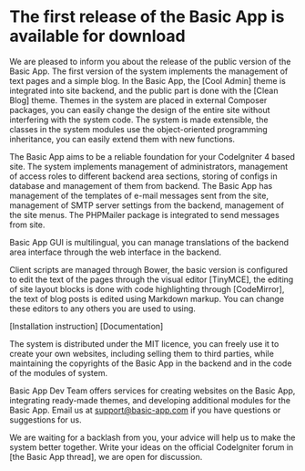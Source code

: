 The first release of the Basic App is available for download
============================================================

We are pleased to inform you about the release of the public version of the Basic App. The first version of the system implements the management of text pages and a simple blog. In the Basic App, the [Cool Admin] theme is integrated into site backend, and the public part is done with the [Clean Blog] theme. Themes in the system are placed in external Composer packages, you can easily change the design of the entire site without interfering with the system code. The system is made extensible, the classes in the system modules use the object-oriented programming inheritance, you can easily extend them with new functions.

The Basic App aims to be a reliable foundation for your CodeIgniter 4 based site. The system implements management of administrators, management of access roles to different backend area sections, storing of configs in database and management of them from backend. The Basic App has management of the templates of e-mail messages sent from the site, management of SMTP server settings from the backend, management of the site menus. The PHPMailer package is integrated to send messages from site.

Basic App GUI is multilingual, you can manage translations of the backend area interface through the web interface in the backend.

Client scripts are managed through Bower, the basic version is configured to edit the text of the pages through the visual editor [TinyMCE], the editing of site layout blocks is done with code highlighting through [CodeMirror], the text of blog posts is edited using Markdown markup. You can change these editors to any others you are used to using.

[Installation instruction]
[Documentation]

The system is distributed under the MIT licence, you can freely use it to create your own websites, including selling them to third parties, while maintaining the copyrights of the Basic App in the backend and in the code of the modules of system.

Basic App Dev Team offers services for creating websites on the Basic App, integrating ready-made themes, and developing additional modules for the Basic App. Email us at support@basic-app.com if you have questions or suggestions for us.

We are waiting for a backlash from you, your advice will help us to make the system better together. Write your ideas on the official CodeIgniter forum in [the Basic App thread], we are open for discussion.